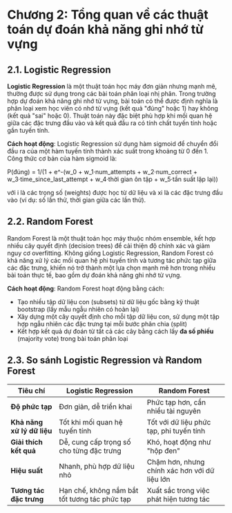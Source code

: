# Chương 2: Tổng quan về các thuật toán dự đoán khả năng ghi nhớ từ vựng

## 2.1. Logistic Regression

**Logistic Regression** là một thuật toán học máy đơn giản nhưng mạnh mẽ, thường được sử dụng trong các bài toán phân loại nhị phân. Trong trường hợp dự đoán khả năng ghi nhớ từ vựng, bài toán có thể được định nghĩa là phân loại xem học viên có nhớ từ vựng (kết quả "đúng" hoặc 1) hay không (kết quả "sai" hoặc 0). Thuật toán này đặc biệt phù hợp khi mối quan hệ giữa các đặc trưng đầu vào và kết quả đầu ra có tính chất tuyến tính hoặc gần tuyến tính.

**Cách hoạt động**:
Logistic Regression sử dụng hàm sigmoid để chuyển đổi đầu ra của một hàm tuyến tính thành xác suất trong khoảng từ 0 đến 1. Công thức cơ bản của hàm sigmoid là:

P(đúng) = 1/(1 + e^-(w_0 + w_1·num_attempts + w_2·num_correct + w_3·time_since_last_attempt + w_4·thời gian ôn tập + w_5·tần suất lặp lại))

với i là các trọng số (weights) được học từ dữ liệu và xi là các đặc trưng đầu vào (ví dụ: số lần thử, thời gian giữa các lần thử).

## 2.2. Random Forest

Random Forest là một thuật toán học máy thuộc nhóm ensemble, kết hợp nhiều cây quyết định (decision trees) để cải thiện độ chính xác và giảm nguy cơ overfitting. Không giống Logistic Regression, Random Forest có khả năng xử lý các mối quan hệ phi tuyến tính và tương tác phức tạp giữa các đặc trưng, khiến nó trở thành một lựa chọn mạnh mẽ hơn trong nhiều bài toán thực tế, bao gồm dự đoán khả năng ghi nhớ từ vựng.

**Cách hoạt động**:
Random Forest hoạt động bằng cách:
- Tạo nhiều tập dữ liệu con (subsets) từ dữ liệu gốc bằng kỹ thuật bootstrap (lấy mẫu ngẫu nhiên có hoàn lại)
- Xây dựng một cây quyết định cho mỗi tập dữ liệu con, sử dụng một tập hợp ngẫu nhiên các đặc trưng tại mỗi bước phân chia (split)
- Kết hợp kết quả dự đoán từ tất cả các cây bằng cách lấy **đa số phiếu** (majority vote) trong bài toán phân loại

## 2.3. So sánh Logistic Regression và Random Forest

| Tiêu chí | Logistic Regression | Random Forest |
| ----- | ----- | ----- |
| **Độ phức tạp** | Đơn giản, dễ triển khai | Phức tạp hơn, cần nhiều tài nguyên |
| **Khả năng xử lý dữ liệu** | Tốt khi mối quan hệ tuyến tính | Tốt với dữ liệu phức tạp, phi tuyến tính |
| **Giải thích kết quả** | Dễ, cung cấp trọng số cho từng đặc trưng | Khó, hoạt động như "hộp đen" |
| **Hiệu suất** | Nhanh, phù hợp dữ liệu nhỏ | Chậm hơn, nhưng chính xác hơn với dữ liệu lớn |
| **Tương tác đặc trưng** | Hạn chế, không nắm bắt tốt tương tác phức tạp | Xuất sắc trong việc phát hiện tương tác |
